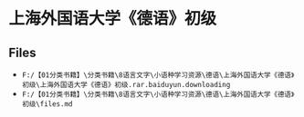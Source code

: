 # 上海外国语大学《德语》初级

## Files

- `F:/【01分类书籍】\分类书籍\8语言文字\小语种学习资源\德语\上海外国语大学《德语》初级\上海外国语大学《德语》初级.rar.baiduyun.downloading`
- `F:/【01分类书籍】\分类书籍\8语言文字\小语种学习资源\德语\上海外国语大学《德语》初级\files.md`
